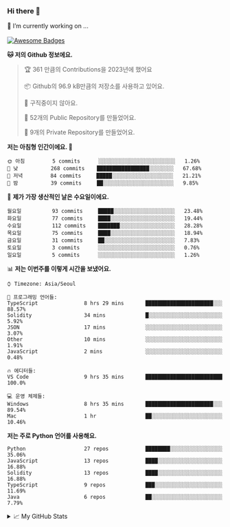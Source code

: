 ### Hi there 👋 
🔭 I’m currently working on ... </br></br>
[![Awesome Badges](https://img.shields.io/badge/Introduce-EN-green.svg)](https://github.com/tlatkdgus1/tlatkdgus1/blob/main/README.md.en)

<!--START_SECTION:waka-->
**🐱 저의 Github 정보에요.** 

> 🏆 361 만큼의 Contributions을 2023년에 했어요
 > 
> 📦 Github의 96.9 kB만큼의 저장소를 사용하고 있어요. 
 > 
> 🚫 구직중이지 않아요.
 > 
> 📜 52개의 Public Repository를 만들었어요. 
 > 
> 🔑 9개의 Private Repository를 만들었어요.  

**저는 아침형 인간이에요. 🐤** 

```text
🌞 아침         5 commits      ░░░░░░░░░░░░░░░░░░░░░░░░░   1.26% 
🌆 낮　         268 commits    █████████████████░░░░░░░░   67.68% 
🌃 저녁         84 commits     █████░░░░░░░░░░░░░░░░░░░░   21.21% 
🌙 밤　         39 commits     ██░░░░░░░░░░░░░░░░░░░░░░░   9.85%

```
📅 **제가 가장 생산적인 날은 수요일이에요.** 

```text
월요일          93 commits     █████░░░░░░░░░░░░░░░░░░░░   23.48% 
화요일          77 commits     ████░░░░░░░░░░░░░░░░░░░░░   19.44% 
수요일          112 commits    ███████░░░░░░░░░░░░░░░░░░   28.28% 
목요일          75 commits     ████░░░░░░░░░░░░░░░░░░░░░   18.94% 
금요일          31 commits     ██░░░░░░░░░░░░░░░░░░░░░░░   7.83% 
토요일          3 commits      ░░░░░░░░░░░░░░░░░░░░░░░░░   0.76% 
일요일          5 commits      ░░░░░░░░░░░░░░░░░░░░░░░░░   1.26%

```


📊 **저는 이번주를 이렇게 시간을 보냈어요.** 

```text
⌚︎ Timezone: Asia/Seoul

💬 프로그래밍 언어들: 
TypeScript               8 hrs 29 mins       ██████████████████████░░░   88.57% 
Solidity                 34 mins             █░░░░░░░░░░░░░░░░░░░░░░░░   5.92% 
JSON                     17 mins             ░░░░░░░░░░░░░░░░░░░░░░░░░   3.07% 
Other                    10 mins             ░░░░░░░░░░░░░░░░░░░░░░░░░   1.91% 
JavaScript               2 mins              ░░░░░░░░░░░░░░░░░░░░░░░░░   0.48%

🔥 에디터들: 
VS Code                  9 hrs 35 mins       █████████████████████████   100.0%

💻 운영 체제들: 
Windows                  8 hrs 35 mins       ██████████████████████░░░   89.54% 
Mac                      1 hr                ██░░░░░░░░░░░░░░░░░░░░░░░   10.46%

```

**저는 주로 Python 언어를 사용해요.** 

```text
Python                   27 repos            ████████░░░░░░░░░░░░░░░░░   35.06% 
JavaScript               13 repos            ████░░░░░░░░░░░░░░░░░░░░░   16.88% 
Solidity                 13 repos            ████░░░░░░░░░░░░░░░░░░░░░   16.88% 
TypeScript               9 repos             ███░░░░░░░░░░░░░░░░░░░░░░   11.69% 
Java                     6 repos             ██░░░░░░░░░░░░░░░░░░░░░░░   7.79%

```



<!--END_SECTION:waka-->

<details>
<summary>📈 My GitHub Stats</summary>
<p align="center"> <img src="https://github-readme-stats.vercel.app/api?username=tlatkdgus1&show_icons=true" alt="tlatkdgus1" />
</details>
